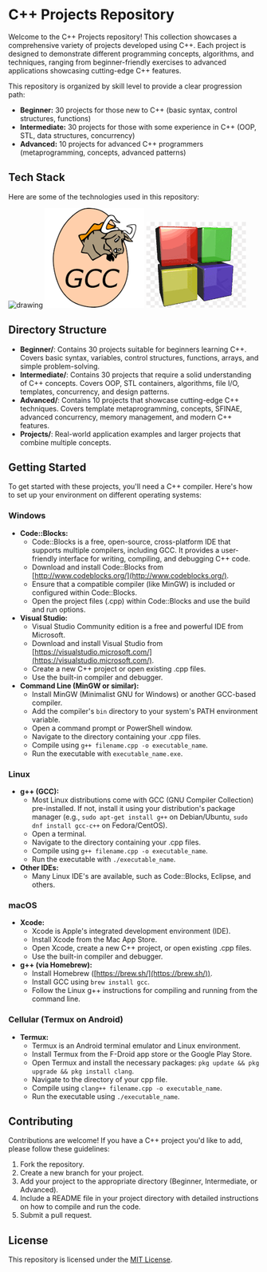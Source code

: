 # C++ Projects Repository

Welcome to the C++ Projects repository! This collection showcases a comprehensive variety of projects developed using C++. Each project is designed to demonstrate different programming concepts, algorithms, and techniques, ranging from beginner-friendly exercises to advanced applications showcasing cutting-edge C++ features.

This repository is organized by skill level to provide a clear progression path:

* **Beginner:** 30 projects for those new to C++ (basic syntax, control structures, functions)
* **Intermediate:** 30 projects for those with some experience in C++ (OOP, STL, data structures, concurrency)
* **Advanced:** 10 projects for advanced C++ programmers (metaprogramming, concepts, advanced patterns)

## Tech Stack

Here are some of the technologies used in this repository:

<img src="images/c++_logo" alt="drawing" width="200"/> <img src="images/gcc_logo.png" alt="drawing" width="200"/> <img src="images/codeblocks.png" alt="drawing" width="200"/>

## Directory Structure

* **Beginner/**: Contains 30 projects suitable for beginners learning C++. Covers basic syntax, variables, control structures, functions, arrays, and simple problem-solving.
* **Intermediate/**: Contains 30 projects that require a solid understanding of C++ concepts. Covers OOP, STL containers, algorithms, file I/O, templates, concurrency, and design patterns.
* **Advanced/**: Contains 10 projects that showcase cutting-edge C++ techniques. Covers template metaprogramming, concepts, SFINAE, advanced concurrency, memory management, and modern C++ features.
* **Projects/**: Real-world application examples and larger projects that combine multiple concepts.

## Getting Started

To get started with these projects, you'll need a C++ compiler. Here's how to set up your environment on different operating systems:

### Windows

* **Code::Blocks:**
    * Code::Blocks is a free, open-source, cross-platform IDE that supports multiple compilers, including GCC. It provides a user-friendly interface for writing, compiling, and debugging C++ code.
    * Download and install Code::Blocks from [http://www.codeblocks.org/](http://www.codeblocks.org/).
    * Ensure that a compatible compiler (like MinGW) is included or configured within Code::Blocks.
    * Open the project files (.cpp) within Code::Blocks and use the build and run options.
* **Visual Studio:**
    * Visual Studio Community edition is a free and powerful IDE from Microsoft.
    * Download and install Visual Studio from [https://visualstudio.microsoft.com/](https://visualstudio.microsoft.com/).
    * Create a new C++ project or open existing .cpp files.
    * Use the built-in compiler and debugger.
* **Command Line (MinGW or similar):**
    * Install MinGW (Minimalist GNU for Windows) or another GCC-based compiler.
    * Add the compiler's `bin` directory to your system's PATH environment variable.
    * Open a command prompt or PowerShell window.
    * Navigate to the directory containing your .cpp files.
    * Compile using `g++ filename.cpp -o executable_name`.
    * Run the executable with `executable_name.exe`.

### Linux

* **g++ (GCC):**
    * Most Linux distributions come with GCC (GNU Compiler Collection) pre-installed. If not, install it using your distribution's package manager (e.g., `sudo apt-get install g++` on Debian/Ubuntu, `sudo dnf install gcc-c++` on Fedora/CentOS).
    * Open a terminal.
    * Navigate to the directory containing your .cpp files.
    * Compile using `g++ filename.cpp -o executable_name`.
    * Run the executable with `./executable_name`.
* **Other IDEs:**
    * Many Linux IDE's are available, such as Code::Blocks, Eclipse, and others.

### macOS

* **Xcode:**
    * Xcode is Apple's integrated development environment (IDE).
    * Install Xcode from the Mac App Store.
    * Open Xcode, create a new C++ project, or open existing .cpp files.
    * Use the built-in compiler and debugger.
* **g++ (via Homebrew):**
    * Install Homebrew ([https://brew.sh/](https://brew.sh/)).
    * Install GCC using `brew install gcc`.
    * Follow the Linux g++ instructions for compiling and running from the command line.

### Cellular (Termux on Android)

* **Termux:**
    * Termux is an Android terminal emulator and Linux environment.
    * Install Termux from the F-Droid app store or the Google Play Store.
    * Open Termux and install the necessary packages: `pkg update && pkg upgrade && pkg install clang`.
    * Navigate to the directory of your cpp file.
    * Compile using `clang++ filename.cpp -o executable_name`.
    * Run the executable using `./executable_name`.

## Contributing

Contributions are welcome! If you have a C++ project you'd like to add, please follow these guidelines:

1.  Fork the repository.
2.  Create a new branch for your project.
3.  Add your project to the appropriate directory (Beginner, Intermediate, or Advanced).
4.  Include a README file in your project directory with detailed instructions on how to compile and run the code.
5.  Submit a pull request.

## License

This repository is licensed under the [MIT License](LICENSE).
